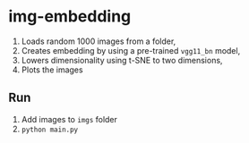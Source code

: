 # img-embedding

1. Loads random 1000 images from a folder,
1. Creates embedding by using a pre-trained `vgg11_bn` model,
1. Lowers dimensionality using t-SNE to two dimensions,
1. Plots the images

## Run

1. Add images to `imgs` folder
1. `python main.py`
